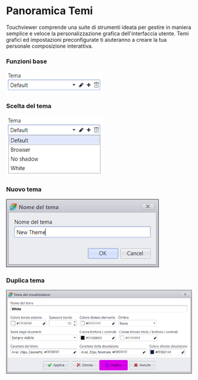 # Panoramica Temi
Touchviewer comprende una suite di strumenti ideata per gestire in maniera semplice e veloce la personalizzazione grafica dell'interfaccia utente. Temi grafici ed impostazioni preconfigurate ti aiuteranno a creare la tua personale composizione interattiva.

### Funzioni base
![](/img/theme_overview_1.png)

### Scelta del tema
![](/img/theme_overview_2.png)

### Nuovo tema
![](/img/theme_overview_3.png)

### Duplica tema
![](/img/theme_overview_4.png)
